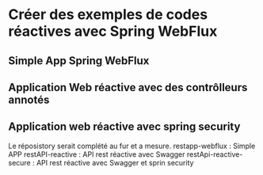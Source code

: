 # Créer des exemples de codes réactives avec Spring WebFlux
 ## Simple App Spring WebFlux
 ## Application Web réactive avec des contrôlleurs annotés
 ## Application web réactive avec spring security
 
 Le réposistory serait complété au fur et a mesure.
 restapp-webflux :  Simple APP
 restAPI-reactive  : API rest réactive avec Swagger 
 restApi-reactive-secure : API rest réactive avec Swagger et sprin security

